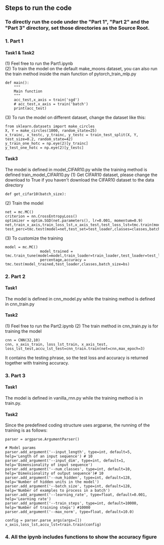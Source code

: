 ## Steps to run the code
### To directly run the code under the "Part 1", "Part 2" and the "Part 3" directory, set those directories as the Source Root.
### 1. Part 1
#### Task1 & Task2
(1) Feel free to run the Part1.ipynb <br>
(2) To train the model on the default make_moons dataset, you can 
also run the train method inside the main function of pytorch_train_mlp.py
```
def main():
    """
    Main function
    """
    acc_test,x_axis = train('sgd')
    # acc_test,x_axis = train('batch')
    print(acc_test)
```
(3) To run the model on different dataset, change the dataset like this:
```
from sklearn.datasets import make_circles
X, Y = make_circles(1000, random_state=25)
x_trainc, x_testc, y_trainc, y_testc = train_test_split(X, Y, test_size=0.2, random_state=42)
y_train_one_hotc = np.eye(2)[y_trainc]
y_test_one_hotc = np.eye(2)[y_testc]
```
#### Task3
The model is defined in model_CIFAR10.py while the training method
is defined train_model_CIFAR10.py
(1) Get CIFAR10 dataset, please change the download to True if
you haven't download the CIFAR10 dataset to the data directory
```
def get_cifar10(batch_size):
```
(2) Train the model
```
net = mc.MC()
criterion = nn.CrossEntropyLoss()
optimizer = optim.SGD(net.parameters(), lr=0.001, momentum=0.9)
net,train_x_axis,train_loss_lst,x_axis_test,test_loss_lst=tmc.train(model=net,train_set=train_loader,criterion=criterion,optimizer=optimizer,max_epoch=15,validate_batch=2000,test_set=test_loader,batch_size=5)
test_perc=tmc.test(model=net,test_set=test_loader,classes=classes,batch_size=5)
```
(3) To customize the training
```
model = mc.MC()
                model_trained = tmc.train_tune(model=model,train_loader=train_loader,test_loader=test_loader,criterion=criterion,optimizer=opt,lr=lr,max_epoch=epoch,batch_size=bs)
                percentage,accuracy = tmc.test(model_trained,test_loader,classes,batch_size=bs)
```
### 2. Part 2
#### Task1
The model is defined in cnn_model.py while the training method
is defined in cnn_train.py
#### Task2
(1) Feel free to run the Part2.ipynb
(2) The train method in cnn_train.py is for training the model
```
cnn = CNN(32,10)
cnn, x_axis_train, loss_lst_train, x_axis_test, loss_lst_test,accu_lst_test=cnn_train.train(net=cnn,max_epoch=3)
```
It contains the testing phrase, so the test loss and accuracy is returned together with
training accuracy.
### 3. Part 3
#### Task1
The model is defined in vanilla_rnn.py while the training method is in train.py.
#### Task2
Since the predefined coding structure uses argparse, the running of the training is as
follows:
```
parser = argparse.ArgumentParser()

# Model params
parser.add_argument('--input_length', type=int, default=5, help='Length of an input sequence') # 10
parser.add_argument('--input_dim', type=int, default=1, help='Dimensionality of input sequence')
parser.add_argument('--num_classes', type=int, default=10, help='Dimensionality of output sequence')# 10
parser.add_argument('--num_hidden', type=int, default=128, help='Number of hidden units in the model')
parser.add_argument('--batch_size', type=int, default=128, help='Number of examples to process in a batch')
parser.add_argument('--learning_rate', type=float, default=0.001, help='Learning rate')
parser.add_argument('--train_steps', type=int, default=10000, help='Number of training steps') #10000
parser.add_argument('--max_norm', type=float, default=10.0)

config = parser.parse_args(args=[])
x_axis,loss_lst,accu_lst=train.train(config)
```
### 4. All the ipynb includes functions to show the accuracy figure